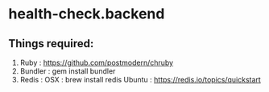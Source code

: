 # health-check.backend

## Things required:
1. Ruby : https://github.com/postmodern/chruby
2. Bundler : gem install bundler
3. Redis : OSX : brew install redis
         Ubuntu : https://redis.io/topics/quickstart
